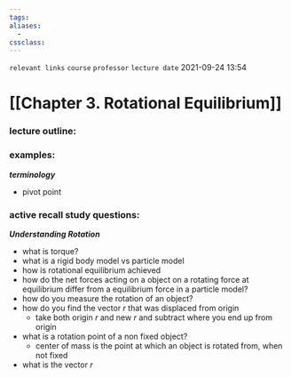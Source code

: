 ```yaml
---
tags: 
aliases: 
  - 
cssclass: 
---
```

`relevant links`
`course`
`professor`
`lecture date` 2021-09-24 13:54

 # [[Chapter 3. Rotational Equilibrium]]

### lecture outline:

### examples:
***terminology***
- pivot point

### active recall study questions:

***Understanding Rotation***
- what is torque?
- what is a rigid body model vs particle model
- how is rotational equilibrium achieved
- how do the net forces acting on a object on a rotating force at equilibrium differ from a equilibrium force in a particle model?
- how do you measure the rotation of an object?
- how do you find the vector $r$ that was displaced from origin
	- take both origin $r$ and new $r$ and subtract where you end up from origin
- what is a rotation point of a non fixed object?
	- center of mass is the point at which an object is rotated from, when not fixed
- what is the vector $r$